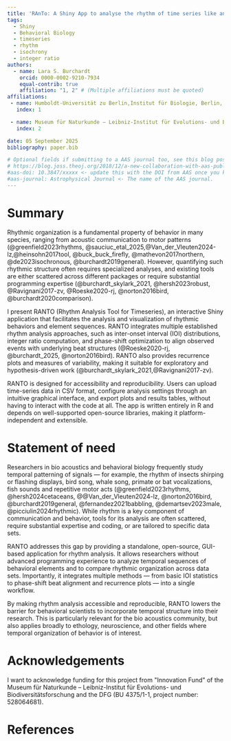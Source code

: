 ```yaml
---
title: 'RAnTo: A Shiny App to analyse the rhythm of time series like animal communication'
tags:
  - Shiny
  - Behavioral Biology
  - timeseries
  - rhythm
  - isochrony
  - integer ratio
authors:
  - name: Lara S. Burchardt
    orcid: 0000-0002-9210-7934
    equal-contrib: true
    affiliation: "1, 2" # (Multiple affiliations must be quoted)
affiliations:
 - name: Humboldt-Universität zu Berlin,Institut für Biologie, Berlin, Germany
   index: 1

 - name: Museum für Naturkunde – Leibniz-Institut für Evolutions- und Biodiversitätsforschung
   index: 2

date: 05 September 2025
bibliography: paper.bib

# Optional fields if submitting to a AAS journal too, see this blog post:
# https://blog.joss.theoj.org/2018/12/a-new-collaboration-with-aas-publishing
#aas-doi: 10.3847/xxxxx <- update this with the DOI from AAS once you know it.
#aas-journal: Astrophysical Journal <- The name of the AAS journal.
---
```


# Summary

Rhythmic organization is a fundamental property of behavior in many species, ranging from acoustic communication to motor patterns (@greenfield2023rhythms, @sauciuc_etal_2025,@Van_der_Vleuten2024-lz,@heinsohn2017tool, @buck_buck_firefly, @mathevon2017northern, @de2023isochronous, @burchardt2019general). However, quantifying such rhythmic structure often requires specialized analyses, and existing tools are either scattered across different packages or require substantial programming expertise (@burchardt_skylark_2021, @hersh2023robust, @Ravignani2017-zv, @Roeske2020-rj, @norton2016bird, @burchardt2020comparison).

I present RANTO (Rhythm Analysis Tool for Timeseries), an interactive Shiny application that facilitates the analysis and visualization of rhythmic behaviors and element sequences. RANTO integrates multiple established rhythm analysis approaches, such as inter-onset interval (IOI) distributions, integer ratio computation, and phase-shift optimization to align observed events with underlying beat structures (@Roeske2020-rj, @burchardt_2025, @norton2016bird). RANTO also provides recurrence plots and measures of variability, making it suitable for exploratory and hypothesis-driven work (@burchardt_skylark_2021,@Ravignani2017-zv).

RANTO is designed for accessibility and reproducibility. Users can upload time-series data in CSV format, configure analysis settings through an intuitive graphical interface, and export plots and results tables, without having to interact with the code at all. The app is written entirely in R and depends on well-supported open-source libraries, making it platform-independent and extensible. 

# Statement of need

Researchers in bio acoustics and behavioral biology frequently study temporal patterning of signals — for example, the rhythm of insects shirping or flashing displays, bird song, whale song, primate or bat vocalizations, fish sounds and repetitive motor acts (@greenfield2023rhythms, @hersh2024cetaceans, @@Van_der_Vleuten2024-lz, @norton2016bird, @burchardt2019general, @fernandez2021babbling, @demartsev2023male, @picciulin2024rhythmic). While rhythm is a key component of communication and behavior, tools for its analysis are often scattered, require substantial expertise and coding, or are tailored to specific data sets.

RANTO addresses this gap by providing a standalone, open-source, GUI-based application for rhythm analysis. It allows researchers without advanced programming experience to analyze temporal sequences of behavioral elements and to compare rhythmic organization across data sets. Importantly, it integrates multiple methods — from basic IOI statistics to phase-shift beat alignment and recurrence plots — into a single workflow.

By making rhythm analysis accessible and reproducible, RANTO lowers the barrier for behavioral scientists to incorporate temporal structure into their research. This is particularly relevant for the bio acoustics community, but also applies broadly to ethology, neuroscience, and other fields where temporal organization of behavior is of interest.

# Acknowledgements

I want to acknowledge funding for this project from "Innovation Fund" of the Museum für Naturkunde – Leibniz-Institut für Evolutions- und Biodiversitätsforschung and the DFG (BU 4375/1-1, project number: 528064681).

# References